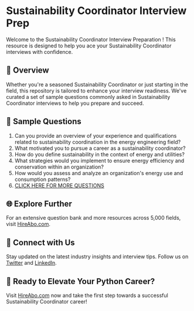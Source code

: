 # Sustainability Coordinator Interview Prep

Welcome to the Sustainability Coordinator Interview Preparation ! This resource is designed to help you ace your Sustainability Coordinator interviews with confidence.

## 🚀 Overview

Whether you're a seasoned Sustainability Coordinator or just starting in the field, this repository is tailored to enhance your interview readiness. We've curated a set of sample questions commonly asked in Sustainability Coordinator interviews to help you prepare and succeed.

## 📝 Sample Questions

1. Can you provide an overview of your experience and qualifications related to sustainability coordination in the energy engineering field?
2. What motivated you to pursue a career as a sustainability coordinator?
3. How do you define sustainability in the context of energy and utilities?
4. What strategies would you implement to ensure energy efficiency and conservation within an organization?
5. How would you assess and analyze an organization's energy use and consumption patterns?
6. [CLICK HERE FOR MORE QUESTIONS](https://hireabo.com/job/20_1_35/Sustainability%20Coordinator)

## 🌐 Explore Further

For an extensive question bank and more resources across 5,000 fields, visit [HireAbo.com](https://www.hireabo.com).

## 📱 Connect with Us

Stay updated on the latest industry insights and interview tips. Follow us on [Twitter](https://twitter.com/hireabo) and [LinkedIn](https://www.linkedin.com/in/hire-abo-3609972a8/).

## 🚀 Ready to Elevate Your Python Career?

Visit [HireAbo.com](https://www.hireabo.com) now and take the first step towards a successful Sustainability Coordinator career!